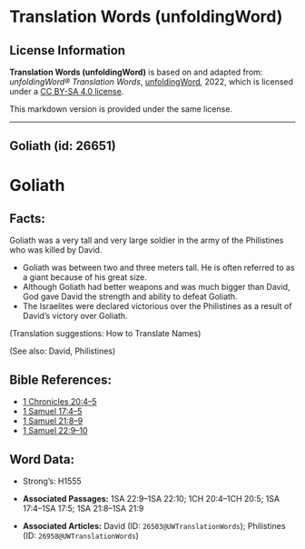 # Translation Words (unfoldingWord)

## License Information

**Translation Words (unfoldingWord)** is based on and adapted from: _unfoldingWord® Translation Words_, [unfoldingWord](https://unfoldingword.org/utw), 2022, which is licensed under a [CC BY-SA 4.0 license](https://creativecommons.org/licenses/by-sa/4.0/legalcode.en).

This markdown version is provided under the same license.



--------------------------------

## Goliath (id: 26651)

Goliath
=======

Facts:
------

Goliath was a very tall and very large soldier in the army of the Philistines who was killed by David.

* Goliath was between two and three meters tall. He is often referred to as a giant because of his great size.
* Although Goliath had better weapons and was much bigger than David, God gave David the strength and ability to defeat Goliath.
* The Israelites were declared victorious over the Philistines as a result of David’s victory over Goliath.

(Translation suggestions: How to Translate Names)

(See also: David, Philistines)

Bible References:
-----------------

* [1 Chronicles 20:4–5](https://ref.ly/1Chr20:4-1Chr20:5)
* [1 Samuel 17:4–5](https://ref.ly/1Sam17:4-1Sam17:5)
* [1 Samuel 21:8–9](https://ref.ly/1Sam21:8-1Sam21:9)
* [1 Samuel 22:9–10](https://ref.ly/1Sam22:9-1Sam22:10)

Word Data:
----------

* Strong’s: H1555

* **Associated Passages:** 1SA 22:9–1SA 22:10; 1CH 20:4–1CH 20:5; 1SA 17:4–1SA 17:5; 1SA 21:8–1SA 21:9
* **Associated Articles:** David (ID: `26503@UWTranslationWords`); Philistines (ID: `26958@UWTranslationWords`)


